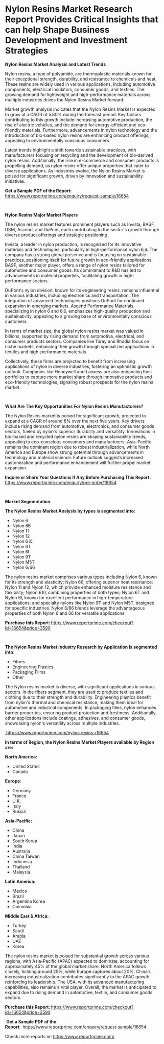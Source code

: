 <p><h1>Nylon Resins Market Research Report Provides Critical Insights that can help Shape Business Development and Investment Strategies</h1></p><p><strong>Nylon Resins Market Analysis and Latest Trends</strong></p>
<p><p>Nylon resins, a type of polyamide, are thermoplastic materials known for their exceptional strength, durability, and resistance to chemicals and heat. These resins are widely used in various applications, including automotive components, electrical insulators, consumer goods, and textiles. The growing demand for lightweight and high-performance materials across multiple industries drives the Nylon Resins Market forward.</p><p>Market growth analysis indicates that the Nylon Resins Market is expected to grow at a CAGR of 5.80% during the forecast period. Key factors contributing to this growth include increasing automotive production, the rise of electric vehicles, and the demand for energy-efficient and eco-friendly materials. Furthermore, advancements in nylon technology and the introduction of bio-based nylon resins are enhancing product offerings, appealing to environmentally conscious consumers.</p><p>Latest trends highlight a shift towards sustainable practices, with manufacturers focusing on recycling and the development of bio-derived nylon resins. Additionally, the rise in e-commerce and consumer products is propelling demand, as nylon resins offer unique properties that cater to diverse applications. As industries evolve, the Nylon Resins Market is poised for significant growth, driven by innovation and sustainability initiatives.</p></p>
<p><strong>Get a Sample PDF of the Report:&nbsp;</strong> <a href="https://www.reportprime.com/enquiry/request-sample/16654?utm_campaign=3316&utm_medium=2&utm_source=Github&utm_content=ia&utm_term=18032025&utm_id=nylon-resins">https://www.reportprime.com/enquiry/request-sample/16654</a></p>
<p>&nbsp;</p>
<p><strong>Nylon Resins Major Market Players</strong></p>
<p><p>The nylon resins market features prominent players such as Invista, BASF, DSM, Ascend, and DuPont, each contributing to the sector's growth through diverse product offerings and strategic positioning. </p><p>Invista, a leader in nylon production, is recognized for its innovative materials and technologies, particularly in high-performance nylon 6,6. The company has a strong global presence and is focusing on sustainable practices, positioning itself for future growth in eco-friendly applications. BASF, another major player, offers a range of nylon resins tailored for automotive and consumer goods. Its commitment to R&D has led to advancements in material properties, facilitating growth in high-performance sectors.</p><p>DuPont's nylon division, known for its engineering resins, remains influential in various industries, including electronics and transportation. The integration of advanced technologies positions DuPont for continued expansion in emerging markets. Ascend Performance Materials, specializing in nylon 6 and 6,6, emphasizes high-quality production and sustainability, appealing to a growing base of environmentally conscious customers.</p><p>In terms of market size, the global nylon resins market was valued in billions, supported by rising demand from automotive, electrical, and consumer products sectors. Companies like Toray and Rhodia focus on niche markets, enhancing their growth through specialized applications in textiles and high-performance materials.</p><p>Collectively, these firms are projected to benefit from increasing applications of nylon in diverse industries, fostering an optimistic growth outlook. Companies like Honeywell and Lanxess are also enhancing their portfolios to capture more market share through innovative products and eco-friendly technologies, signaling robust prospects for the nylon resins market.</p></p>
<p>&nbsp;</p>
<p><strong>What Are The Key Opportunities For Nylon Resins Manufacturers?</strong></p>
<p><p>The Nylon Resins market is poised for significant growth, projected to expand at a CAGR of around 6% over the next five years. Key drivers include rising demand from automotive, electronics, and consumer goods sectors, fueled by nylon's superior durability and versatility. Innovations in bio-based and recycled nylon resins are shaping sustainability trends, appealing to eco-conscious consumers and manufacturers. Asia-Pacific remains the dominant region due to robust industrialization, while North America and Europe show strong potential through advancements in technology and material science. Future outlook suggests increased customization and performance enhancement will further propel market expansion.</p></p>
<p><strong>Inquire or Share Your Questions If Any Before Purchasing This Report:</strong> <a href="https://www.reportprime.com/enquiry/pre-order/16654?utm_campaign=3316&utm_medium=2&utm_source=Github&utm_content=ia&utm_term=18032025&utm_id=nylon-resins">https://www.reportprime.com/enquiry/pre-order/16654</a></p>
<p>&nbsp;</p>
<p><strong>Market Segmentation</strong></p>
<p><strong>The Nylon Resins Market Analysis by types is segmented into:</strong></p>
<p><ul><li>Nylon 6</li><li>Nylon 66</li><li>Nylon 11</li><li>Nylon 12</li><li>Nylon 610</li><li>Nylon 6T</li><li>Nylon 6I</li><li>Nylon 9T</li><li>Nylon M5T</li><li>Nylon 6/66</li></ul></p>
<p><p>The nylon resins market comprises various types including Nylon 6, known for its strength and elasticity; Nylon 66, offering superior heat resistance; Nylon 11 and Nylon 12, which provide enhanced moisture resistance and flexibility; Nylon 610, combining properties of both types; Nylon 6T and Nylon 6I, known for excellent performance in high-temperature applications; and specialty nylons like Nylon 9T and Nylon M5T, designed for specific industries. Nylon 6/66 blends leverage the advantageous properties of both Nylon 6 and 66 for versatile applications.</p></p>
<p><strong>Purchase this Report:&nbsp;</strong><a href="https://www.reportprime.com/checkout?id=16654&price=3590&utm_campaign=3316&utm_medium=2&utm_source=Github&utm_content=ia&utm_term=18032025&utm_id=nylon-resins">https://www.reportprime.com/checkout?id=16654&price=3590</a></p>
<p>&nbsp;</p>
<p><strong>The Nylon Resins Market Industry Research by Application is segmented into:</strong></p>
<p><ul><li>Fibres</li><li>Engineering Plastics</li><li>Packaging Films</li><li>Other</li></ul></p>
<p><p>The Nylon resins market is diverse, with significant applications in various sectors. In the fibers segment, they are used to produce textiles and clothing due to their strength and durability. Engineering plastics benefit from nylon's thermal and chemical resistance, making them ideal for automotive and industrial components. In packaging films, nylon enhances barrier properties, ensuring product protection and freshness. Additionally, other applications include coatings, adhesives, and consumer goods, showcasing nylon's versatility across multiple industries.</p></p>
<p><a href="https://www.reportprime.com/nylon-resins-r16654?utm_campaign=3316&utm_medium=2&utm_source=Github&utm_content=ia&utm_term=18032025&utm_id=nylon-resins">&nbsp;https://www.reportprime.com/nylon-resins-r16654</a></p>
<p><strong>In terms of Region, the Nylon Resins Market Players available by Region are:</strong></p>
<p>
    <p> <strong> North America: </strong>
        <ul>
            <li>United States</li>
            <li>Canada</li>
        </ul>
        </p> 
    <p> <strong> Europe: </strong>
        <ul>
            <li>Germany</li>
            <li>France</li>
            <li>U.K.</li>
            <li>Italy</li>
            <li>Russia</li>
        </ul>
        </p> 
    <p> <strong> Asia-Pacific: </strong>
        <ul>
            <li>China</li>
            <li>Japan</li>
            <li>South Korea</li>
            <li>India</li>
            <li>Australia</li>
            <li>China Taiwan</li>
            <li>Indonesia</li>
            <li>Thailand</li>
            <li>Malaysia</li>
        </ul>
        </p> 
    <p> <strong> Latin America: </strong>
        <ul>
            <li>Mexico</li>
            <li>Brazil</li>
            <li>Argentina Korea</li>
            <li>Colombia</li>
        </ul>
        </p> 
    <p> <strong> Middle East & Africa: </strong>
        <ul>
            <li>Turkey</li>
            <li>Saudi</li>
            <li>Arabia</li>
            <li>UAE</li>
            <li>Korea</li>
        </ul>
    </p>
    </p>
<p><p>The nylon resins market is poised for substantial growth across various regions, with Asia-Pacific (APAC) expected to dominate, accounting for approximately 45% of the global market share. North America follows closely, holding around 25%, while Europe captures about 20%. China’s increasing industrialization contributes significantly to the APAC growth, reinforcing its leadership. The USA, with its advanced manufacturing capabilities, also remains a vital player. Overall, the market is anticipated to expand due to rising demand in automotive, textile, and consumer goods sectors.</p></p>
<p><strong>Purchase this Report: </strong><a href="https://www.reportprime.com/checkout?id=16654&price=3590&utm_campaign=3316&utm_medium=2&utm_source=Github&utm_content=ia&utm_term=18032025&utm_id=nylon-resins">https://www.reportprime.com/checkout?id=16654&price=3590</a></p>
<p>&nbsp;<strong>Get a Sample PDF of the Report:&nbsp;&nbsp;</strong><a href="https://www.reportprime.com/enquiry/request-sample/16654?utm_campaign=3316&utm_medium=2&utm_source=Github&utm_content=ia&utm_term=18032025&utm_id=nylon-resins">https://www.reportprime.com/enquiry/request-sample/16654</a></p>
<p><strong></strong></p>
<p>Check more reports on <a href="https://www.reportprime.com/?utm_campaign=3316&utm_medium=2&utm_source=Github&utm_content=ia&utm_term=18032025&utm_id=nylon-resins">https://www.reportprime.com/</a></p>